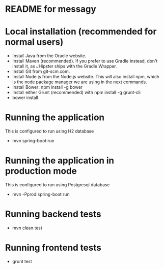 README for messagy
==========================

# Local installation (recommended for normal users)
* Install Java from the Oracle website.
* Install Maven (recommended). If you prefer to use Gradle instead, don't install it, as JHipster ships with the Gradle Wrapper.
* Install Git from git-scm.com.
* Install Node.js from the Node.js website. This will also install npm, which is the node package manager we are using in the next commands.
* Install Bower: npm install -g bower
* Install either Grunt (recommended) with npm install -g grunt-cli
* bower install


# Running the application
This is configured to run using H2 database
* mvn spring-boot:run

# Running the application in production mode
This is configured to run using Postgresql database
* mvn -Pprod spring-boot:run

# Running backend tests
* mvn clean test

# Running frontend tests
* grunt test
